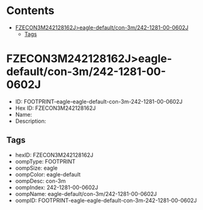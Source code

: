 



Contents
========

* [FZECON3M242128162J>eagle-default/con-3m/242-1281-00-0602J](#fzecon3m242128162jeagle-defaultcon-3m242-1281-00-0602j)
	* [Tags](#tags)

# FZECON3M242128162J>eagle-default/con-3m/242-1281-00-0602J

- ID: FOOTPRINT-eagle-eagle-default-con-3m-242-1281-00-0602J
- Hex ID: FZECON3M242128162J
- Name: 
- Description: 

## Tags

- hexID: FZECON3M242128162J
- oompType: FOOTPRINT
- oompSize: eagle
- oompColor: eagle-default
- oompDesc: con-3m
- oompIndex: 242-1281-00-0602J
- oompName: eagle-default/con-3m/242-1281-00-0602J
- oompID: FOOTPRINT-eagle-eagle-default-con-3m-242-1281-00-0602J
